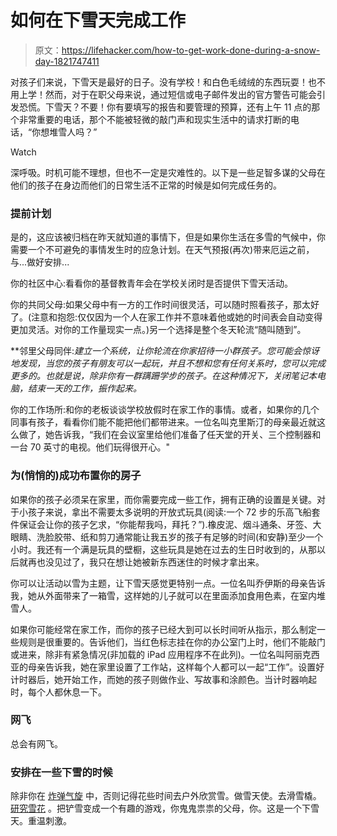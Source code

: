 # 如何在下雪天完成工作

> 原文：<https://lifehacker.com/how-to-get-work-done-during-a-snow-day-1821747411>

对孩子们来说，下雪天是最好的日子。没有学校！和白色毛绒绒的东西玩耍！也不用上学！然而，对于在职父母来说，通过短信或电子邮件发出的官方警告可能会引发恐慌。下雪天？不要！你有要填写的报告和要管理的预算，还有上午 11 点的那个非常重要的电话，那个不能被轻微的敲门声和现实生活中的请求打断的电话，“你想堆雪人吗？”

Watch

深呼吸。时机可能不理想，但也不一定是灾难性的。以下是一些足智多谋的父母在他们的孩子在身边而他们的日常生活不正常的时候是如何完成任务的。

### 提前计划

是的，这应该被归档在昨天就知道的事情下，但是如果你生活在多雪的气候中，你需要一个不可避免的事情发生时的应急计划。在天气预报(再次)带来厄运之前，与...做好安排...

你的社区中心:看看你的基督教青年会在学校关闭时是否提供下雪天活动。

你的共同父母:如果父母中有一方的工作时间很灵活，可以随时照看孩子，那太好了。(注意和抱怨:仅仅因为一个人在家工作并不意味着他或她的时间表会自动变得更加灵活。对你的工作量现实一点。)另一个选择是整个冬天轮流“随叫随到”。

**邻里父母同伴:**建立一个系统，让你轮流在你家招待一小群孩子。您可能会惊讶地发现，当您的孩子有朋友可以一起玩，并且不想和您有任何关系时，您可以完成更多的*。也就是说，除非你有一群蹒跚学步的孩子。在这种情况下，关闭笔记本电脑，结束一天的工作，振作起来。*

你的工作场所:和你的老板谈谈学校放假时在家工作的事情。或者，如果你的几个同事有孩子，看看你们能不能把他们都带进来。一位名叫克里斯汀的母亲最近就这么做了，她告诉我，“我们在会议室里给他们准备了任天堂的开关、三个控制器和一台 70 英寸的电视。他们玩得很开心。"

### 为(悄悄的)成功布置你的房子

如果你的孩子必须呆在家里，而你需要完成一些工作，拥有正确的设置是关键。对于小孩子来说，拿出不需要太多说明的开放式玩具(阅读:一个 72 步的乐高飞船套件保证会让你的孩子乞求，“你能帮我吗，拜托？”).橡皮泥、烟斗通条、牙签、大眼睛、洗脸胶带、纸和剪刀通常能让我五岁的孩子有足够的时间(和安静)至少一个小时。我还有一个满是玩具的壁橱，这些玩具是她在过去的生日时收到的，从那以后就再也没见过了，我只在想让她被新东西迷住的时候才拿出来。

你可以让活动以雪为主题，让下雪天感觉更特别一点。一位名叫乔伊斯的母亲告诉我，她从外面带来了一箱雪，这样她的儿子就可以在里面添加食用色素，在室内堆雪人。

如果你可能经常在家工作，而你的孩子已经大到可以长时间听从指示，那么制定一些规则是很重要的。告诉他们，当红色标志挂在你的办公室门上时，他们不能敲门或进来，除非有紧急情况(非加载的 iPad 应用程序不在此列)。一位名叫阿丽克西亚的母亲告诉我，她在家里设置了工作站，这样每个人都可以一起“工作”。设置好计时器后，她开始工作，而她的孩子则做作业、写故事和涂颜色。当计时器响起时，每个人都休息一下。

### 网飞

总会有网飞。

### 安排在一些下雪的时候

除非你在 [炸弹气旋](https://earther.com/what-is-this-bomb-cyclone-thing-about-to-blast-the-east-1821736336#_ga=2.87260125.471975719.1514870421-21963309.1506530761) 中，否则记得花些时间去户外欣赏雪。做雪天使。去滑雪橇。 [研究雪花](https://lifehacker.com/how-you-can-study-snowflakes-1821335800#_ga=2.91845983.471975719.1514870421-21963309.1506530761) 。把铲雪变成一个有趣的游戏，你鬼鬼祟祟的父母，你。这是一个下雪天。重温刺激。